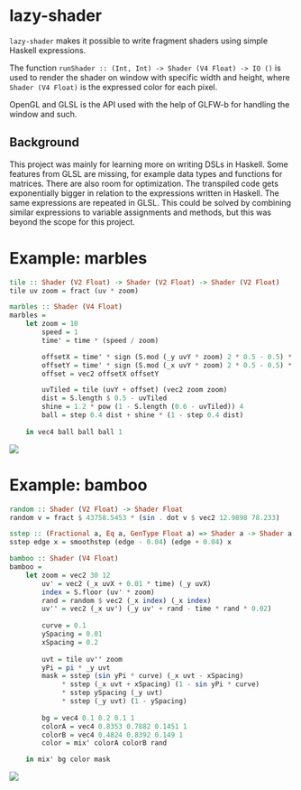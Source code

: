 # lazy-shader
`lazy-shader` makes it possible to write fragment shaders using simple Haskell expressions.

The function `runShader :: (Int, Int) -> Shader (V4 Float) -> IO ()` is used to render the shader on window with specific width and height, where `Shader (V4 Float)` is the expressed color for each pixel.

OpenGL and GLSL is the API used with the help of GLFW-b for handling the window and such.

## Background
This project was mainly for learning more on writing DSLs in Haskell. Some features from GLSL are missing, for example data types and functions for matrices. There are also room for optimization. The transpiled code gets exponentially bigger in relation to the expressions written in Haskell. The same expressions are repeated in GLSL. This could be solved by combining similar expressions to variable assignments and methods, but this was beyond the scope for this project.

# Example: marbles
```haskell
tile :: Shader (V2 Float) -> Shader (V2 Float) -> Shader (V2 Float)
tile uv zoom = fract (uv * zoom)

marbles :: Shader (V4 Float)
marbles =
    let zoom = 10
        speed = 1
        time' = time * (speed / zoom)

        offsetX = time' * sign (S.mod (_y uvY * zoom) 2 * 0.5 - 0.5) * (1 - step 1 (S.mod (time' * zoom) 2))
        offsetY = time' * sign (S.mod (_x uvY * zoom) 2 * 0.5 - 0.5) * step 1 (S.mod (time' * zoom) 2)
        offset = vec2 offsetX offsetY

        uvTiled = tile (uvY + offset) (vec2 zoom zoom)
        dist = S.length $ 0.5 - uvTiled
        shine = 1.2 * pow (1 - S.length (0.6 - uvTiled)) 4
        ball = step 0.4 dist + shine * (1 - step 0.4 dist)
        
    in vec4 ball ball ball 1
```
![](demo/marbles.gif)

# Example: bamboo
```haskell
random :: Shader (V2 Float) -> Shader Float
random v = fract $ 43758.5453 * (sin . dot v $ vec2 12.9898 78.233)

sstep :: (Fractional a, Eq a, GenType Float a) => Shader a -> Shader a -> Shader a
sstep edge x = smoothstep (edge - 0.04) (edge + 0.04) x

bamboo :: Shader (V4 Float)
bamboo =
    let zoom = vec2 30 12
        uv' = vec2 (_x uvX + 0.01 * time) (_y uvX)
        index = S.floor (uv' * zoom)
        rand = random $ vec2 (_x index) (_x index)
        uv'' = vec2 (_x uv') (_y uv' + rand - time * rand * 0.02)
        
        curve = 0.1
        ySpacing = 0.01
        xSpacing = 0.2
        
        uvt = tile uv'' zoom
        yPi = pi * _y uvt
        mask = sstep (sin yPi * curve) (_x uvt - xSpacing)
             * sstep (_x uvt + xSpacing) (1 - sin yPi * curve)
             * sstep ySpacing (_y uvt)
             * sstep (_y uvt) (1 - ySpacing)
             
        bg = vec4 0.1 0.2 0.1 1
        colorA = vec4 0.8353 0.7882 0.1451 1
        colorB = vec4 0.4824 0.8392 0.149 1
        color = mix' colorA colorB rand

    in mix' bg color mask
```
![](demo/bamboo.gif)
